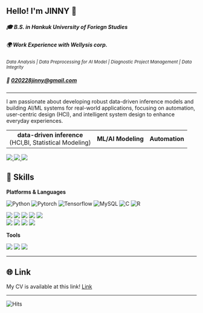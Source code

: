 ## Hello! I'm JINNY 👋

##### 🎓 B.S. in Hankuk University of Foriegn Studies
##### 🌍 Work Experience with Wellysis corp.
<sub>_Data Analysis | Data Preprocessing for AI Model | Diagnostic Project Management | Data Integrity_</sub>
##### 📧 020228jinny@gmail.com

---

I am passionate about developing robust data-driven inference models and building AI/ML systems for real-world applications, focusing on automation, user-centric design (HCI), and intelligent system design to enhance everyday experiences.

<table>
  <tr>
    <td align="center"><b>data-driven inference</b><br>(HCI,BI, Statistical Modeling)</td>
    <td align="center"><b>ML/AI Modeling</b></td>
    <td align="center"><b>Automation</b></td>
  </tr>
</table>

<p align="left">
  <a href="https://plump-krill-86e.notion.site/Portfolio-2924b10395a84814858838f6215ae6bd?pvs=4">
    <img src="https://img.shields.io/badge/Notion-%23000000?style=for-the-badge&logo=notion&logoColor=white"/>
  </a>
  <a href="mailto:020228jinny@gmail.com">
    <img src="https://img.shields.io/badge/Gmail-D14836?style=for-the-badge&logo=gmail&logoColor=white"/>
  </a>
  <a href="https://www.linkedin.com/in/jiin-kim-1928b331a/">
    <img src="https://img.shields.io/badge/LinkedIn-0077B5?style=for-the-badge&logo=linkedin&logoColor=white"/>
  </a>
</p>


## 💪 Skills

**Platforms & Languages**  

![Python](https://img.shields.io/badge/Python-3776AB?style=for-the-badge&logo=python&logoColor=white)
![Pytorch](https://img.shields.io/badge/Pytorch-EE4C2C?style=for-the-badge&logo=pytorch&logoColor=white)
![Tensorflow](https://img.shields.io/badge/TensorFlow-FF6F00?style=for-the-badge&logo=tensorflow&logoColor=white)
![MySQL](https://img.shields.io/badge/MySQL-4479A1?style=for-the-badge&logo=mysql&logoColor=white)
![C](https://img.shields.io/badge/C-3776AB?style=for-the-badge&logo=c&logoColor=white)
![R](https://img.shields.io/badge/R-276DC3?style=for-the-badge&logo=r&logoColor=white)

<p align="left">
  <img src="https://img.shields.io/badge/HTML5-E34F26?style=for-the-badge&logo=html5&logoColor=white"/>
  <img src="https://img.shields.io/badge/CSS3-1572B6?style=for-the-badge&logo=css3&logoColor=white"/>
  <img src="https://img.shields.io/badge/JavaScript-F7DF1E?style=for-the-badge&logo=javascript&logoColor=black"/>
  <img src="https://img.shields.io/badge/ReactNative-20232A?style=for-the-badge&logo=react&logoColor=61DAFB"/>
  <img src="https://img.shields.io/badge/Node.js-43853D?style=for-the-badge&logo=node.js&logoColor=white"/>
  <br>
  <img src="https://img.shields.io/badge/Android-3DDC84?style=for-the-badge&logo=android&logoColor=white"/>
  <img src="https://img.shields.io/badge/iOS-000000?style=for-the-badge&logo=ios&logoColor=white"/>
  <img src="https://img.shields.io/badge/Firebase-FFCA28?style=for-the-badge&logo=firebase&logoColor=black"/>
  <img src="https://img.shields.io/badge/Git-F05032?style=for-the-badge&logo=git&logoColor=white"/>
  <br>
</p>


**Tools**  
<p align="left">
  <img src="https://img.shields.io/badge/Firebase-FFCA28?style=for-the-badge&logo=firebase&logoColor=black"/>
  <img src="https://img.shields.io/badge/Git-F05032?style=for-the-badge&logo=git&logoColor=white"/>
  <img src="https://img.shields.io/badge/Expo-000020?style=for-the-badge&logo=expo&logoColor=white"/>
  <br>
</p>


---


## 🌐 Link 

My CV is available at this link!
[Link](https://plump-krill-86e.notion.site/Portfolio-2924b10395a84814858838f6215ae6bd?pvs=4)


---

![Hits](https://hits.seeyoufarm.com/api/count/incr/badge.svg?url=https://github.com/jiinkim-maker/jiinkim-maker)

